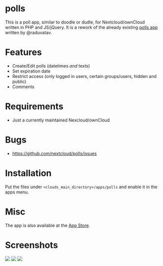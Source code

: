 polls
=====
This is a poll app, similar to doodle or dudle, for Nextcloud/ownCloud written in PHP and JS/jQuery.
It is a rework of the already existing [polls app](https://github.com/raduvatav/polls) written by @raduvatav.

Features
========
- Create/Edit polls (datetimes _and_ texts)
- Set expiration date
- Restrict access (only logged in users, certain groups/users, hidden and public)
- Comments

Requirements
============
- Just a currently maintained Nexcloud/ownCloud

Bugs
====
- https://github.com/nextcloud/polls/issues

Installation
============
Put the files under `<clouds_main_directory>/apps/polls` and enable it in the apps menu.

Misc
====
The app is also available at the [App Store](https://apps.nextcloud.com/apps/polls).

Screenshots
===========
![](https://github.com/nextcloud/polls/blob/master/screenshots/new-poll.png)
![](https://github.com/nextcloud/polls/blob/master/screenshots/overview.png)
![](https://github.com/nextcloud/polls/blob/master/screenshots/vote.png)
